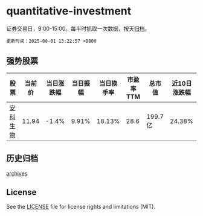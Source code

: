 # quantitative-investment

证券交易日，9:00-15:00，每半时抓取一次数据，按天[归档](archives)。

`更新时间：2025-08-01 13:22:57 +0800`

## 强势股票

|股票|当前价|当日涨跌幅|当日振幅|当日换手率|市盈率TTM|总市值|近10日涨跌幅|
|----|----|----|----|----|----|----|----|
|[安科生物](https://xueqiu.com/S/SZ300009)|11.94|-1.4%|9.91%|18.13%|28.6|199.7亿|24.38%|

## 历史归档

[archives](archives)

## License

See the [LICENSE](LICENSE) file for license rights and limitations (MIT).